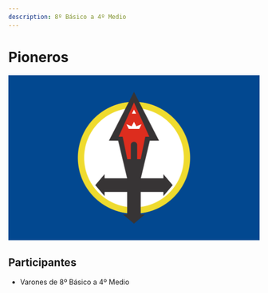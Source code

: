 ```yaml
---
description: 8º Básico a 4º Medio
---
```


# Pioneros

![](.gitbook/assets/bandera-pioneros.png)

## Participantes

* Varones de 8º Básico a 4º Medio

